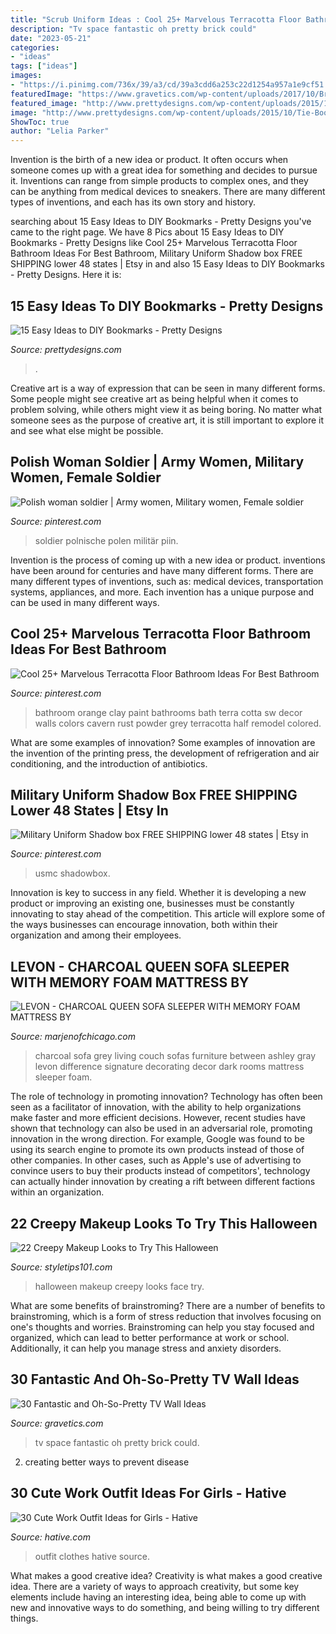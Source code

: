 ```yaml
---
title: "Scrub Uniform Ideas : Cool 25+ Marvelous Terracotta Floor Bathroom Ideas For Best Bathroom"
description: "Tv space fantastic oh pretty brick could"
date: "2023-05-21"
categories:
- "ideas"
tags: ["ideas"]
images:
- "https://i.pinimg.com/736x/39/a3/cd/39a3cdd6a253c22d1254a957a1e9cf51.jpg"
featuredImage: "https://www.gravetics.com/wp-content/uploads/2017/10/Brick-is-a-material-that-gives-warmth-to-space.jpg"
featured_image: "http://www.prettydesigns.com/wp-content/uploads/2015/10/Tie-Bookmark.jpg"
image: "http://www.prettydesigns.com/wp-content/uploads/2015/10/Tie-Bookmark.jpg"
ShowToc: true
author: "Lelia Parker"
---
```



Invention is the birth of a new idea or product. It often occurs when someone comes up with a great idea for something and decides to pursue it. Inventions can range from simple products to complex ones, and they can be anything from medical devices to sneakers. There are many different types of inventions, and each has its own story and history.

	

		
searching about 15 Easy Ideas to DIY Bookmarks - Pretty Designs you've came to the right page. We have 8 Pics about 15 Easy Ideas to DIY Bookmarks - Pretty Designs like Cool 25+ Marvelous Terracotta Floor Bathroom Ideas For Best Bathroom, Military Uniform Shadow box FREE SHIPPING lower 48 states | Etsy in and also 15 Easy Ideas to DIY Bookmarks - Pretty Designs. Here it is:
		
    
## 15 Easy Ideas To DIY Bookmarks - Pretty Designs

<img loading=lazy src="http://www.prettydesigns.com/wp-content/uploads/2015/10/Tie-Bookmark.jpg" onerror="this.onerror=null;this.src='https://tse3.mm.bing.net/th?id=OIP._ormk5RjzyHTrOWKTN2PWwHaML&amp;pid=15.1';" alt="15 Easy Ideas to DIY Bookmarks - Pretty Designs">

_Source: prettydesigns.com_

>. 

	

Creative art is a way of expression that can be seen in many different forms. Some people might see creative art as being helpful when it comes to problem solving, while others might view it as being boring. No matter what someone sees as the purpose of creative art, it is still important to explore it and see what else might be possible.

    
## Polish Woman Soldier | Army Women, Military Women, Female Soldier

<img loading=lazy src="https://i.pinimg.com/736x/39/a3/cd/39a3cdd6a253c22d1254a957a1e9cf51.jpg" onerror="this.onerror=null;this.src='https://tse4.mm.bing.net/th?id=OIP.yoe5BRCZ2fSA_ecL8xYrpwHaJ4&amp;pid=15.1';" alt="Polish woman soldier | Army women, Military women, Female soldier">

_Source: pinterest.com_

>soldier polnische polen militär piin. 

	

Invention is the process of coming up with a new idea or product. inventions have been around for centuries and have many different forms. There are many different types of inventions, such as: medical devices, transportation systems, appliances, and more. Each invention has a unique purpose and can be used in many different ways.

    
## Cool 25+ Marvelous Terracotta Floor Bathroom Ideas For Best Bathroom

<img loading=lazy src="https://i.pinimg.com/736x/ed/7e/cc/ed7eccf058ab66a976145b4ce60eb828.jpg" onerror="this.onerror=null;this.src='https://tse4.mm.bing.net/th?id=OIP.xheeOdvxHIDGtg0XD8ukqAHaLM&amp;pid=15.1';" alt="Cool 25+ Marvelous Terracotta Floor Bathroom Ideas For Best Bathroom">

_Source: pinterest.com_

>bathroom orange clay paint bathrooms bath terra cotta sw decor walls colors cavern rust powder grey terracotta half remodel colored. 

	

What are some examples of innovation?
Some examples of innovation are the invention of the printing press, the development of refrigeration and air conditioning, and the introduction of antibiotics.

    
## Military Uniform Shadow Box FREE SHIPPING Lower 48 States | Etsy In

<img loading=lazy src="https://i.pinimg.com/736x/05/49/3e/05493e5c3273c17636ce97ab27188904.jpg" onerror="this.onerror=null;this.src='https://tse1.mm.bing.net/th?id=OIP.-6KMiLFBb2Q8sKPwVlYcZwHaJ3&amp;pid=15.1';" alt="Military Uniform Shadow box FREE SHIPPING lower 48 states | Etsy in">

_Source: pinterest.com_

>usmc shadowbox. 

	

Innovation is key to success in any field. Whether it is developing a new product or improving an existing one, businesses must be constantly innovating to stay ahead of the competition. This article will explore some of the ways businesses can encourage innovation, both within their organization and among their employees.

    
## LEVON - CHARCOAL QUEEN SOFA SLEEPER WITH MEMORY FOAM MATTRESS BY

<img loading=lazy src="http://marjenofchicago.com/sites/default/files/73403-38-35-t501-sd_2.jpg" onerror="this.onerror=null;this.src='https://tse3.mm.bing.net/th?id=OIP.xrrBQnKYMmXx_ugzkZF9MAHaE8&amp;pid=15.1';" alt="LEVON - CHARCOAL QUEEN SOFA SLEEPER WITH MEMORY FOAM MATTRESS BY">

_Source: marjenofchicago.com_

>charcoal sofa grey living couch sofas furniture between ashley gray levon difference signature decorating decor dark rooms mattress sleeper foam. 

	

The role of technology in promoting innovation?
Technology has often been seen as a facilitator of innovation, with the ability to help organizations make faster and more efficient decisions. However, recent studies have shown that technology can also be used in an adversarial role, promoting innovation in the wrong direction. For example, Google was found to be using its search engine to promote its own products instead of those of other companies. In other cases, such as Apple's use of advertising to convince users to buy their products instead of competitors', technology can actually hinder innovation by creating a rift between different factions within an organization.

    
## 22 Creepy Makeup Looks To Try This Halloween

<img loading=lazy src="https://styletips101.com/wp-content/uploads/2014/10/halloween-makeup2.png" onerror="this.onerror=null;this.src='https://tse4.mm.bing.net/th?id=OIP.A7Guhbd4BDZKeizQgLBp9QHaJ3&amp;pid=15.1';" alt="22 Creepy Makeup Looks to Try This Halloween">

_Source: styletips101.com_

>halloween makeup creepy looks face try. 

	

What are some benefits of brainstroming?
There are a number of benefits to brainstroming, which is a form of stress reduction that involves focusing on one's thoughts and worries. Brainstroming can help you stay focused and organized, which can lead to better performance at work or school. Additionally, it can help you manage stress and anxiety disorders.

    
## 30 Fantastic And Oh-So-Pretty TV Wall Ideas

<img loading=lazy src="https://www.gravetics.com/wp-content/uploads/2017/10/Brick-is-a-material-that-gives-warmth-to-space.jpg" onerror="this.onerror=null;this.src='https://tse4.mm.bing.net/th?id=OIP.XWuy5PkQbqy7exkaUT2_DwHaH4&amp;pid=15.1';" alt="30 Fantastic and Oh-So-Pretty TV Wall Ideas">

_Source: gravetics.com_

>tv space fantastic oh pretty brick could. 

	

2. creating better ways to prevent disease 

    
## 30 Cute Work Outfit Ideas For Girls - Hative

<img loading=lazy src="https://hative.com/wp-content/uploads/2015/02/work-outfit-ideas/30-cute-work-outfit-ideas-for-girls.jpg" onerror="this.onerror=null;this.src='https://tse3.mm.bing.net/th?id=OIP.UUgzNylxtTNRAqcO0tR2EAHaK_&amp;pid=15.1';" alt="30 Cute Work Outfit Ideas for Girls - Hative">

_Source: hative.com_

>outfit clothes hative source. 

	

What makes a good creative idea?
Creativity is what makes a good creative idea. There are a variety of ways to approach creativity, but some key elements include having an interesting idea, being able to come up with new and innovative ways to do something, and being willing to try different things.

